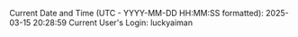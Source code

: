 Current Date and Time (UTC - YYYY-MM-DD HH:MM:SS formatted): 2025-03-15 20:28:59
Current User's Login: luckyaiman

